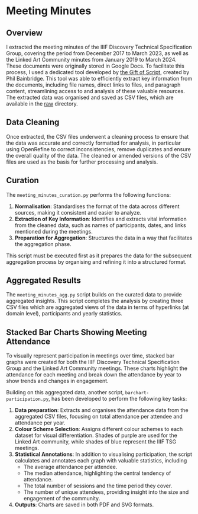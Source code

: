 # Meeting Minutes

## Overview

I extracted the meeting minutes of the IIIF Discovery Technical Specification Group, covering the period from December 2017 to March 2023, as well as the Linked Art Community minutes from January 2019 to March 2024. These documents were originally stored in Google Docs. To facilitate this process, I used a dedicated tool developed by [the Gift of Script](https://www.pbainbridge.co.uk/), created by Phil Bainbridge. This tool was able to efficiently extract key information from the documents, including file names, direct links to files, and paragraph content, streamlining access to and analysis of these valuable resources. The extracted data was organised and saved as CSV files, which are available in the [raw](raw/) directory.

## Data Cleaning

Once extracted, the CSV files underwent a cleaning process to ensure that the data was accurate and correctly formatted for analysis, in particular using OpenRefine to correct inconsistencies, remove duplicates and ensure the overall quality of the data. The cleaned or amended versions of the CSV files are used as the basis for further processing and analysis.

## Curation

The `meeting_minutes_curation.py` performs the following functions:

1. **Normalisation**: Standardises the format of the data across different sources, making it consistent and easier to analyze.
2. **Extraction of Key Information**: Identifies and extracts vital information from the cleaned data, such as names of participants, dates, and links mentioned during the meetings.
3. **Preparation for Aggregation**: Structures the data in a way that facilitates the aggregation phase.

This script must be executed first as it prepares the data for the subsequent aggregation process by organising and refining it into a structured format.

## Aggregated Results

The `meeting_minutes_agg.py` script builds on the curated data to provide aggregated insights. This script completes the analysis by creating three CSV files which are aggregated views of the data in terms of hyperlinks (at domain level), participants and yearly statistics.

## Stacked Bar Charts Showing Meeting Attendance

To visually represent participation in meetings over time, stacked bar graphs were created for both the IIIF Discovery Technical Specification Group and the Linked Art Community meetings. These charts highlight the attendance for each meeting and break down the attendance by year to show trends and changes in engagement.

Building on this aggregated data, another script, `barchart-participation.py`, has been developed to perform the following key tasks:

1. **Data preparation**: Extracts and organises the attendance data from the aggregated CSV files, focusing on total attendance per attendee and attendance per year.
2. **Colour Scheme Selection**: Assigns different colour schemes to each dataset for visual differentiation. Shades of purple are used for the Linked Art community, while shades of blue represent the IIIF TSG meetings.
3. **Statistical Annotations**: In addition to visualising participation, the script calculates and annotates each graph with valuable statistics, including
   - The average attendance per attendee.
   - The median attendance, highlighting the central tendency of attendance.
   - The total number of sessions and the time period they cover.
   - The number of unique attendees, providing insight into the size and engagement of the community.
4. **Outputs**: Charts are saved in both PDF and SVG formats.